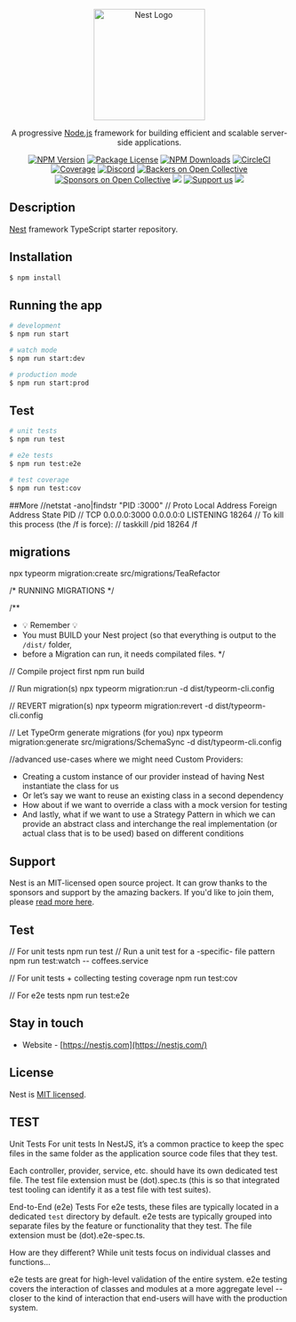 <p align="center">
  <a href="http://nestjs.com/" target="blank"><img src="https://nestjs.com/img/logo-small.svg" width="200" alt="Nest Logo" /></a>
</p>

[circleci-image]: https://img.shields.io/circleci/build/github/nestjs/nest/master?token=abc123def456
[circleci-url]: https://circleci.com/gh/nestjs/nest

  <p align="center">A progressive <a href="http://nodejs.org" target="_blank">Node.js</a> framework for building efficient and scalable server-side applications.</p>
    <p align="center">
<a href="https://www.npmjs.com/~nestjscore" target="_blank"><img src="https://img.shields.io/npm/v/@nestjs/core.svg" alt="NPM Version" /></a>
<a href="https://www.npmjs.com/~nestjscore" target="_blank"><img src="https://img.shields.io/npm/l/@nestjs/core.svg" alt="Package License" /></a>
<a href="https://www.npmjs.com/~nestjscore" target="_blank"><img src="https://img.shields.io/npm/dm/@nestjs/common.svg" alt="NPM Downloads" /></a>
<a href="https://circleci.com/gh/nestjs/nest" target="_blank"><img src="https://img.shields.io/circleci/build/github/nestjs/nest/master" alt="CircleCI" /></a>
<a href="https://coveralls.io/github/nestjs/nest?branch=master" target="_blank"><img src="https://coveralls.io/repos/github/nestjs/nest/badge.svg?branch=master#9" alt="Coverage" /></a>
<a href="https://discord.gg/G7Qnnhy" target="_blank"><img src="https://img.shields.io/badge/discord-online-brightgreen.svg" alt="Discord"/></a>
<a href="https://opencollective.com/nest#backer" target="_blank"><img src="https://opencollective.com/nest/backers/badge.svg" alt="Backers on Open Collective" /></a>
<a href="https://opencollective.com/nest#sponsor" target="_blank"><img src="https://opencollective.com/nest/sponsors/badge.svg" alt="Sponsors on Open Collective" /></a>
  <a href="https://paypal.me/kamilmysliwiec" target="_blank"><img src="https://img.shields.io/badge/Donate-PayPal-ff3f59.svg"/></a>
    <a href="https://opencollective.com/nest#sponsor"  target="_blank"><img src="https://img.shields.io/badge/Support%20us-Open%20Collective-41B883.svg" alt="Support us"></a>
  <a href="https://twitter.com/nestframework" target="_blank"><img src="https://img.shields.io/twitter/follow/nestframework.svg?style=social&label=Follow"></a>
</p>
  <!--[![Backers on Open Collective](https://opencollective.com/nest/backers/badge.svg)](https://opencollective.com/nest#backer)
  [![Sponsors on Open Collective](https://opencollective.com/nest/sponsors/badge.svg)](https://opencollective.com/nest#sponsor)-->

## Description

[Nest](https://github.com/nestjs/nest) framework TypeScript starter repository.

## Installation

```bash
$ npm install
```

## Running the app

```bash
# development
$ npm run start

# watch mode
$ npm run start:dev

# production mode
$ npm run start:prod
```

## Test

```bash
# unit tests
$ npm run test

# e2e tests
$ npm run test:e2e

# test coverage
$ npm run test:cov
```
##More
//netstat -ano|findstr "PID :3000" 
// Proto Local Address Foreign Address State PID 
// TCP 0.0.0.0:3000 0.0.0.0:0 LISTENING 18264
// To kill this process (the /f is force):
// taskkill /pid 18264 /f

## migrations
npx typeorm migration:create src/migrations/TeaRefactor

/* RUNNING MIGRATIONS */

/**
 * 💡 Remember 💡
 * You must BUILD your Nest project (so that everything is output to the `/dist/` folder,
 * before a Migration can run, it needs compilated files.
 */
 
// Compile project first 
npm run build

// Run migration(s) 
npx typeorm migration:run -d dist/typeorm-cli.config

// REVERT migration(s)
npx typeorm migration:revert -d dist/typeorm-cli.config

// Let TypeOrm generate migrations (for you)
npx typeorm migration:generate src/migrations/SchemaSync -d dist/typeorm-cli.config

//advanced use-cases where we might need Custom Providers:
* Creating a custom instance of our provider instead of having Nest instantiate the class for us
* Or let’s say we want to reuse an existing class in a second dependency
* How about if we want to override a class with a mock version for testing
* And lastly, what if we want to use a Strategy Pattern in which we can provide an abstract class and interchange the real implementation (or actual class that is to be used) based on different conditions

## Support

Nest is an MIT-licensed open source project. It can grow thanks to the sponsors and support by the amazing backers. If you'd like to join them, please [read more here](https://docs.nestjs.com/support).

## Test
// For unit tests
npm run test 
// Run a unit test for a -specific- file pattern
npm run test:watch -- coffees.service


// For unit tests + collecting testing coverage
npm run test:cov

// For e2e tests
npm run test:e2e

## Stay in touch
- Website - [https://nestjs.com](https://nestjs.com/)

## License

Nest is [MIT licensed](LICENSE).


## TEST
Unit Tests
For unit tests In NestJS, it’s a common practice to keep the spec files in the same folder as the application source code files that they test. 

Each controller, provider, service, etc. should have its own dedicated test file. The test file extension must be (dot).spec.ts (this is so that integrated test tooling can identify it as a test file with test suites).

End-to-End (e2e) Tests
For e2e tests, these files are typically located in a dedicated `test` directory by default. e2e tests are typically grouped into separate files by the feature or functionality that they test. The file extension must be (dot).e2e-spec.ts. 

How are they different?
While unit tests focus on individual classes and functions…

e2e tests are great for high-level validation of the entire system. e2e testing covers the interaction of classes and modules at a more aggregate level -- closer to the kind of interaction that end-users will have with the production system. 